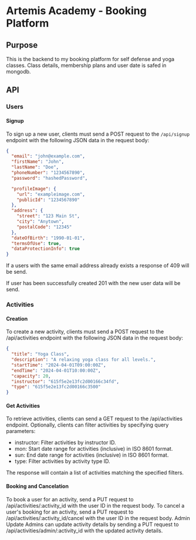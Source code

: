 # Artemis Academy - Booking Platform

## Purpose

This is the backend to my booking platform for self defense and yoga classes. Class details, membership plans and user date is safed in mongodb.

## API

### Users

#### Signup

To sign up a new user, clients must send a POST request to the `/api/signup` endpoint with the following JSON data in the request body:

```json
{
  "email": "john@example.com",
  "firstName": "John",
  "lastName": "Doe",
  "phoneNumber": "1234567890",
  "password": "hashedPassword",

  "profileImage": {
    "url": "exampleimage.com",
    "publicId": "1234567890"
  },
  "address": {
    "street": "123 Main St",
    "city": "Anytown",
    "postalCode": "12345"
  },
  "dateOfBirth": "1990-01-01",
  "termsOfUse": true,
  "dataProtectionInfo": true
}
```

If a users with the same email address already exists a response of 409 will be send.

If user has been successfully created 201 with the new user data will be send.

### Activities

#### Creation

To create a new activity, clients must send a POST request to the /api/activities endpoint with the following JSON data in the request body:

```json
{
  "title": "Yoga Class",
  "description": "A relaxing yoga class for all levels.",
  "startTime": "2024-04-01T09:00:00Z",
  "endTime": "2024-04-01T10:00:00Z",
  "capacity": 20,
  "instructor": "615f5e2e13fc2d00166c34fd",
  "type": "615f5e2e13fc2d00166c3500"
}
```

#### Get Activities

To retrieve activities, clients can send a GET request to the /api/activities endpoint. Optionally, clients can filter activities by specifying query parameters:

- instructor: Filter activities by instructor ID.
- mon: Start date range for activities (inclusive) in ISO 8601 format.
- sun: End date range for activities (inclusive) in ISO 8601 format.
- type: Filter activities by activity type ID.

The response will contain a list of activities matching the specified filters.

#### Booking and Cancelation

To book a user for an activity, send a PUT request to /api/activities/:activity_id with the user ID in the request body.
To cancel a user's booking for an activity, send a PUT request to /api/activities/:activity_id/cancel with the user ID in the request body.
Admin Update
Admins can update activity details by sending a PUT request to /api/activities/admin/:activity_id with the updated activity details.
